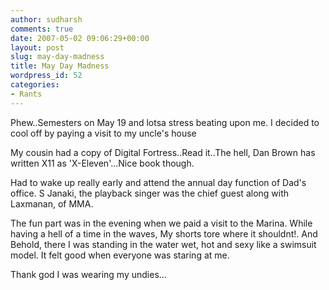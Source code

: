 ```yaml
---
author: sudharsh
comments: true
date: 2007-05-02 09:06:29+00:00
layout: post
slug: may-day-madness
title: May Day Madness
wordpress_id: 52
categories:
- Rants
---
```


Phew..Semesters on May 19 and lotsa stress beating upon me. I decided to cool off by paying a visit to my uncle's house

My cousin had a copy of Digital Fortress..Read it..The hell, Dan Brown has written X11 as 'X-Eleven'...Nice book though.

Had to wake up really early and attend the annual day function of Dad's office. S Janaki, the playback singer was the chief guest along with Laxmanan, of MMA.

The fun part was in the evening when we paid a visit to the Marina. While having a hell of a time in the waves, My shorts tore where it shouldnt!. And Behold, there I was standing in the water wet, hot and sexy like a swimsuit model. It felt good when everyone was staring at me.

Thank god I was wearing my undies...
